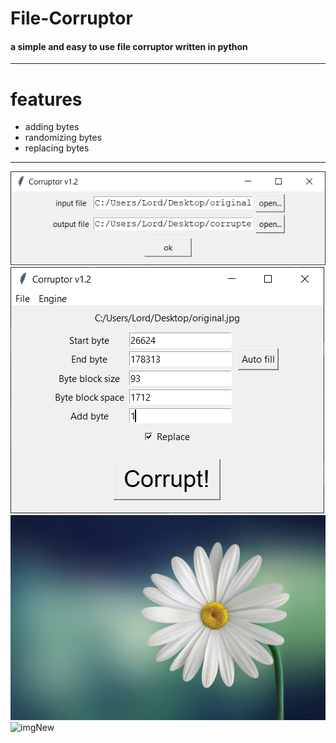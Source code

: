 # File-Corruptor
#### a simple and easy to use file corruptor written in python
---
# features
* adding bytes
* randomizing bytes
* replacing bytes
---
![img0](/screenshots/1.png)
![img1](/screenshots/2.png)
![imgOld](/screenshots/original.jpg)
![imgNew](/screenshots/corrupted.jpg)
